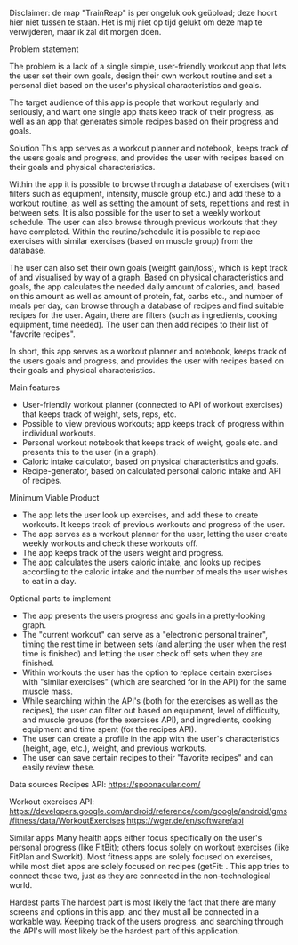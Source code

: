 Disclaimer: de map "TrainReap" is per ongeluk ook geüpload; deze hoort hier niet tussen te staan. Het is mij niet op tijd gelukt om deze map te verwijderen, maar ik zal dit morgen doen.

Problem statement

The problem is a lack of a single simple, user-friendly workout app that lets the user set their own goals, design their own workout routine and set a personal diet based on the user's physical characteristics and goals. 

The target audience of this app is people that workout regularly and seriously, and want one single app thats keep track of their progress, as well as an app that generates simple recipes based on their progress and goals.


Solution
This app serves as a workout planner and notebook, keeps track of the users goals and progress, and provides the user with recipes based on their goals and physical characteristics.

Within the app it is possible to browse through a database of exercises (with filters such as equipment, intensity, muscle group etc.) and add these to a workout routine, as well as setting the amount of sets, repetitions and rest in between sets. It is also possible for the user to set a weekly workout schedule. The user can also browse through previous workouts that they have completed. Within the routine/schedule it is possible to replace exercises with similar exercises (based on muscle group) from the database.

The user can also set their own goals (weight gain/loss), which is kept track of and visualised by way of a graph. Based on physical characteristics and goals, the app calculates the needed daily amount of calories, and, based on this amount as well as amount of protein, fat, carbs etc., and number of meals per day, can browse through a database of recipes and find suitable recipes for the user. Again, there are filters (such as ingredients, cooking equipment, time needed). The user can then add recipes to their list of "favorite recipes". 

In short, this app serves as a workout planner and notebook, keeps track of the users goals and progress, and provides the user with recipes based on their goals and physical characteristics.


Main features
- User-friendly workout planner (connected to API of workout exercises) that keeps track of weight, sets, reps, etc.
- Possible to view previous workouts; app keeps track of progress within individual workouts.
- Personal workout notebook that keeps track of weight, goals etc. and presents this to the user (in a graph).
- Caloric intake calculator, based on physical characteristics and goals.
- Recipe-generator, based on calculated personal caloric intake and API of recipes.

Minimum Viable Product
- The app lets the user look up exercises, and add these to create workouts. It keeps track of previous workouts and progress of the user. 
- The app serves as a workout planner for the user, letting the user create weekly workouts and check these workouts off.
- The app keeps track of the users weight and progress.
- The app calculates the users caloric intake, and looks up recipes according to the caloric intake and the number of meals the user wishes to eat in a day. 


Optional parts to implement
- The app presents the users progress and goals in a pretty-looking graph. 
- The "current workout" can serve as a "electronic personal trainer", timing the rest time in between sets (and alerting the user when the rest time is finished) and letting the user check off sets when they are finished.
- Within workouts the user has the option to replace certain exercises with "similar exercises" (which are searched for in the API) for the same muscle mass.
- While searching within the API's (both for the exercises as well as the recipes), the user can filter out based on equipment, level of difficulty, and muscle groups (for the exercises API), and ingredients, cooking equipment and time spent (for the recipes API).
- The user can create a profile in the app with the user's characteristics (height, age, etc.), weight, and previous workouts.
- The user can save certain recipes to their "favorite recipes" and can easily review these.


Data sources
Recipes API:
https://spoonacular.com/

Workout exercises API:
https://developers.google.com/android/reference/com/google/android/gms/fitness/data/WorkoutExercises
https://wger.de/en/software/api

Similar apps
Many health apps either focus specifically on the user's personal progress (like FitBit); others focus solely on workout exercises (like FitPlan and Sworkit). Most fitness apps are solely focused on exercises, while most diet apps are solely focused on recipes (getFit: . This app tries to connect these two, just as they are connected in the non-technological world.

Hardest parts
The hardest part is most likely the fact that there are many screens and options in this app, and they must all be connected in a workable way. Keeping track of the users progress, and searching through the API's will most likely be the hardest part of this application.
